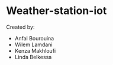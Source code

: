 # Weather-station-iot

Created by:
- Anfal Bourouina
- Wilem Lamdani
- Kenza Makhloufi
- Linda Belkessa

